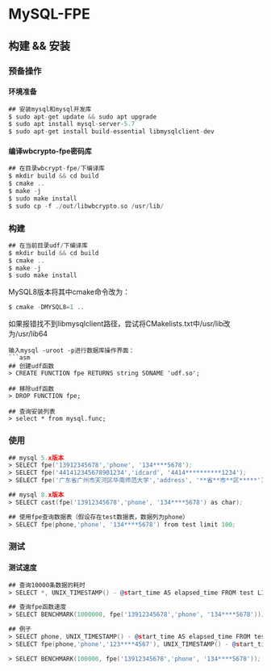 # MySQL-FPE

## 构建 && 安装

### 预备操作

#### 环境准备

```asm
## 安装mysql和mysql开发库
$ sudo apt-get update && sudo apt upgrade
$ sudo apt install mysql-server-5.7
$ sudo apt-get install build-essential libmysqlclient-dev
```

#### 编译wbcrypto-fpe密码库
```asm
## 在目录wbcrypt-fpe/下编译库
$ mkdir build && cd build
$ cmake ..
$ make -j
$ sudo make install
$ sudo cp -f ./out/libwbcrypto.so /usr/lib/
```

### 构建
```asm
## 在当前目录udf/下编译库
$ mkdir build && cd build
$ cmake ..
$ make -j
$ sudo make install
```
MySQL8版本将其中cmake命令改为：
```asm
$ cmake -DMYSQL8=1 ..
```
如果报错找不到libmysqlclient路径，尝试将CMakelists.txt中/usr/lib改为/usr/lib64
```
输入mysql -uroot -p进行数据库操作界面：
```asm
## 创建udf函数
> CREATE FUNCTION fpe RETURNS string SONAME 'udf.so';

## 移除udf函数
> DROP FUNCTION fpe;

## 查询安装列表
> select * from mysql.func;
```

### 使用
```asm
## mysql 5.x版本
> SELECT fpe('13912345678','phone', '134****5678');
> SELECT fpe('441412345678901234','idcard', '4414**********1234');
> SELECT fpe('广东省广州市天河区华南师范大学','address', '**省**市**区*****');

## mysql 8.x版本
> SELECT cast(fpe('13912345678','phone', '134****5678') as char);

## 使用fpe查询数据表（假设存在test数据表，数据列为phone）
> SELECT fpe(phone,'phone', '134****5678') from test limit 100;
```

### 测试

#### 测试速度
```asm
## 查询10000条数据的耗时
> SELECT *, UNIX_TIMESTAMP() - @start_time AS elapsed_time FROM test LIMIT 10000;

## 查询fpe函数速度
> SELECT BENCHMARK(1000000, fpe('13912345678','phone', '134****5678'));
```

```asm
## 例子
> SELECT phone, UNIX_TIMESTAMP() - @start_time AS elapsed_time FROM test LIMIT 100000;
> SELECT fpe(phone,'phone','123****4567'), UNIX_TIMESTAMP() - @start_time AS elapsed_time FROM test LIMIT 100000;

> SELECT BENCHMARK(100000, fpe('13912345678','phone', '134****5678'));
```

